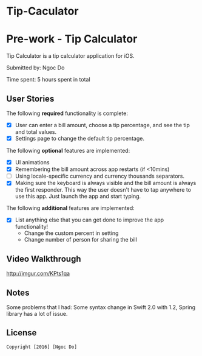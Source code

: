 # Tip-Caculator
# Pre-work - Tip Calculator

Tip Calculator is a tip calculator application for iOS.

Submitted by: Ngoc Do

Time spent: 5 hours spent in total

## User Stories

The following **required** functionality is complete:

* [x] User can enter a bill amount, choose a tip percentage, and see the tip and total values.
* [x] Settings page to change the default tip percentage.

The following **optional** features are implemented:
* [x] UI animations
* [x] Remembering the bill amount across app restarts (if <10mins)
* [ ] Using locale-specific currency and currency thousands separators.
* [x] Making sure the keyboard is always visible and the bill amount is always the first responder. This way the user doesn't have to tap anywhere to use this app. Just launch the app and start typing.

The following **additional** features are implemented:

- [x] List anything else that you can get done to improve the app functionality!
	+ Change the custom percent in setting
	+ Change number of person for sharing the bill

## Video Walkthrough 

http://imgur.com/KPts1qa


## Notes

Some problems that I had: Some syntax change in Swift 2.0 with 1.2, Spring library has a lot of issue.

## License

    Copyright [2016] [Ngoc Do]

